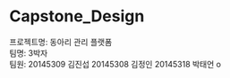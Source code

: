 # Capstone_Design
 프로젝트명: 동아리 관리 플랫폼  
 팀명: 3박자  
팀원: 20145309 김진섭
       20145308 김정인
       20145318 박태언 o
 

